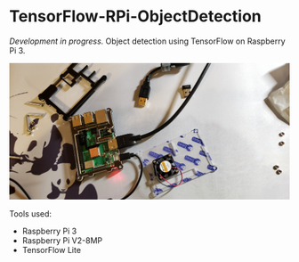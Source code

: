 # TensorFlow-RPi-ObjectDetection

_Development in progress._ Object detection using TensorFlow on Raspberry Pi 3.

![setup1](jpg/rpi_setup.jpg)

Tools used:
- Raspberry Pi 3
- Raspberry Pi V2-8MP
- TensorFlow Lite
